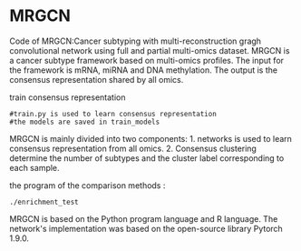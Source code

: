 # MRGCN
Code of MRGCN:Cancer subtyping with multi-reconstruction gragh convolutional network using full and partial multi-omics dataset. MRGCN is a cancer subtype framework based on multi-omics profiles. The input for the framework is mRNA, miRNA and DNA methylation. The output is the consensus representation shared by all omics. 


train consensus representation
```
#train.py is used to learn consensus representation
#the models are saved in train_models
```

MRGCN is mainly divided into two components: 1. networks is used to learn consensus representation from all omics. 2. Consensus clustering determine the number of subtypes and the cluster label corresponding to each sample. 


the program of the comparison methods :
 ```
 ./enrichment_test
 ```

MRGCN is based on the Python program language and R language. The network's implementation was based on the open-source library Pytorch 1.9.0. 
